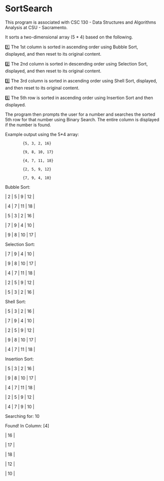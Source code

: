 # SortSearch
This program is associated with CSC 130 - Data Structures and Algorithms Analysis at CSU - Sacramento. 

It sorts a two-dimensional array (5 * 4) based on the following. 

1️⃣ The 1st column is sorted in ascending order using Bubble Sort, displayed, and then reset to its original content.

2️⃣ The 2nd column is sorted in descending order using Selection Sort, displayed, and then reset to its original content.

3️⃣ The 3rd column is sorted in ascending order using Shell Sort, displayed, and then reset to its original content.

5️⃣ The 5th row is sorted in ascending order using Insertion Sort and then displayed.

The program then prompts the user for a number and searches the sorted 5th row for that number using Binary Search. The entire column is displayed if the number is found.

Example output using the 5*4 array:

            {5, 3, 2, 16}
            
            {9, 8, 10, 17}
            
            {4, 7, 11, 18}
            
            {2, 5, 9, 12}
            
            {7, 9, 4, 10}

Bubble Sort: 

 | 2 | 5 | 9 | 12 |
 
 | 4 | 7 | 11 | 18 |
 
 | 5 | 3 | 2 | 16 |
 
 | 7 | 9 | 4 | 10 |
 
 | 9 | 8 | 10 | 17 |


Selection Sort: 

 | 7 | 9 | 4 | 10 |
 
 | 9 | 8 | 10 | 17 |
 
 | 4 | 7 | 11 | 18 |
 
 | 2 | 5 | 9 | 12 |
 
 | 5 | 3 | 2 | 16 |


Shell Sort: 

 | 5 | 3 | 2 | 16 |
 
 | 7 | 9 | 4 | 10 |
 
 | 2 | 5 | 9 | 12 |
 
 | 9 | 8 | 10 | 17 |
 
 | 4 | 7 | 11 | 18 |


Insertion Sort: 

 | 5 | 3 | 2 | 16 |
 
 | 9 | 8 | 10 | 17 |
 
 | 4 | 7 | 11 | 18 |
 
 | 2 | 5 | 9 | 12 |
 
 | 4 | 7 | 9 | 10 |


Searching for: 10

Found! In Column: [4]

| 16 |

| 17 |

| 18 |

| 12 |

| 10 |
